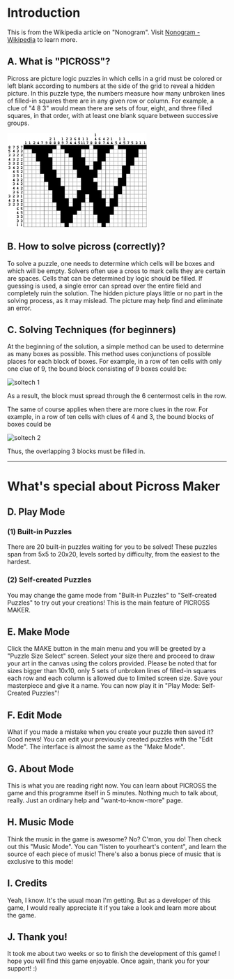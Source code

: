 # Introduction
This is from the Wikipedia article on "Nonogram". Visit [Nonogram - Wikipedia](https://en.wikipedia.org/wiki/Nonogram) to learn more.

## A. What is "PICROSS"?
Picross are picture logic puzzles in which cells in a grid must be colored or left blank according to numbers at the side of the grid to reveal a hidden picture. In this puzzle type, the numbers measure how many unbroken lines of filled-in squares there are in any given row or column. For example, a clue of "4 8 3" would mean there are sets of four, eight, and three filled squares, in that order, with at least one blank square between successive groups.

![example of picross](https://raw.githubusercontent.com/wlhcode/picross-maker/master/scrshot/picrosssample.png)

## B. How to solve picross (correctly)?
To solve a puzzle, one needs to determine which cells will be boxes and which will be empty. Solvers often use a  cross to mark cells they are certain are spaces. Cells that can be determined by logic should be filled. If guessing is used, a single error can spread over the entire field and completely ruin the solution. The hidden picture plays  little or no part in the solving process, as it may mislead. The picture may help find and eliminate an error.

## C. Solving Techniques (for beginners)
At the beginning of the solution, a simple method can be used to determine as many boxes as possible. This method uses conjunctions of possible places for each block of boxes. For example, in a row of ten cells with only one clue of 9, the bound block consisting of 9 boxes could be:

![soltech 1](https://upload.wikimedia.org/wikipedia/commons/9/9b/Paint_by_numbers_-_Solving_-_Example1.png)

As a result, the block must spread through the 6 centermost cells in the row.

The same of course applies when there are more clues in the row. For example, in a row of ten cells with clues of 4 and 3, the bound blocks of boxes could be

![soltech 2](https://upload.wikimedia.org/wikipedia/commons/2/25/Paint_by_numbers_-_Solving_-_Example2.png)

Thus, the overlapping 3 blocks must be filled in.

---

# What's special about Picross Maker

## D. Play Mode
### (1) Built-in Puzzles
There are 20 built-in puzzles waiting for you to be solved! These puzzles span from 5x5 to 20x20, levels sorted by difficulty, from the easiest to the hardest.

### (2) Self-created Puzzles
You may change the game mode from "Built-in Puzzles" to "Self-created Puzzles" to try out your creations! This is the main feature of PICROSS MAKER.

## E. Make Mode
Click the MAKE button in the main menu and you will be greeted by a "Puzzle Size Select" screen. Select your size there and proceed to draw your art in the canvas using the colors provided. Please be noted that for sizes bigger than 10x10, only 5 sets of unbroken lines of filled-in squares each row and each column is allowed due to limited screen size. Save your masterpiece and give it a name. You can now play it in "Play Mode: Self-Created Puzzles"!

## F. Edit Mode
What if you made a mistake when you create your puzzle then saved it? Good news! You can edit your previously created puzzles with the "Edit Mode". The interface is almost the same as the "Make Mode".

## G. About Mode
This is what you are reading right now. You can learn about PICROSS the game and this programme itself in 5 minutes. Nothing much to talk about, really. Just an ordinary help and "want-to-know-more" page.

## H. Music Mode
Think the music in the game is awesome? No? C'mon, you do! Then check out this "Music Mode". You can "listen to yourheart's content", and learn the source of each piece of music! There's also a bonus piece of music that is exclusive to this mode!

## I. Credits
Yeah, I know. It's the usual moan I'm getting. But as a developer of this game, I would really appreciate it if you take a look and learn more about the game.

## J. Thank you!
It took me about two weeks or so to finish the development of this game! I hope you will find this game enjoyable. Once again, thank you for your support! :)
